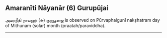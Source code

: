 ## Amaranīti Nāyanār (6) Gurupūjai
அமரநீதி நாயனார் (௬) குருபூஜை is observed on Pūrvaphalgunī nakṣhatram day of Mithunam (solar) month (praatah/paraviddha).



---

